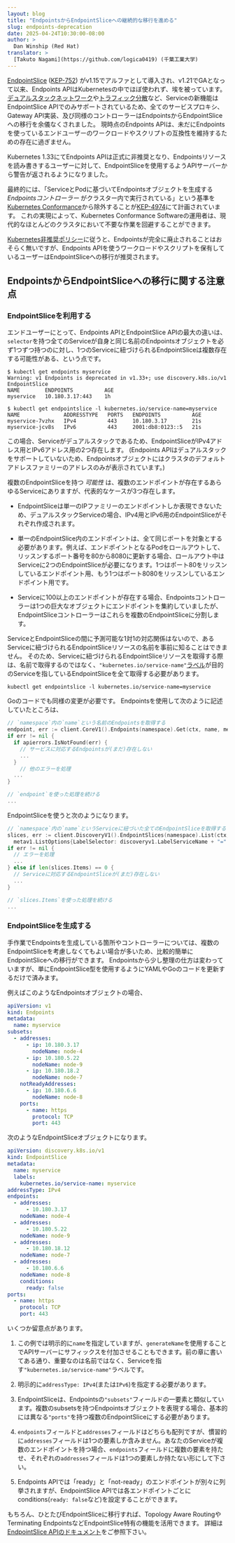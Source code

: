 ```yaml
---
layout: blog
title: "EndpointsからEndpointSliceへの継続的な移行を進める"
slug: endpoints-deprecation
date: 2025-04-24T10:30:00-08:00
author: >
  Dan Winship (Red Hat)
translator: >
  [Takuto Nagami](https://github.com/logica0419) (千葉工業大学)
---
```


[EndpointSlice] ([KEP-752]) がv1.15でアルファとして導入され、v1.21でGAとなって以来、Endpoints APIはKubernetesの中でほぼ使われず、埃を被っています。
[デュアルスタックネットワーク]や[トラフィック分散]など、Serviceの新機能はEndpointSlice APIでのみサポートされているため、全てのサービスプロキシ、Gateway API実装、及び同様のコントローラーはEndpointsからEndpointSliceへの移行を余儀なくされました。
現時点のEndpoints APIは、未だにEndpointsを使っているエンドユーザーのワークロードやスクリプトの互換性を維持するための存在に過ぎません。

Kubernetes 1.33にてEndpoints APIは正式に非推奨となり、Endpointsリソースを読み書きするユーザーに対して、EndpointSliceを使用するようAPIサーバーから警告が返されるようになりました。

最終的には、「ServiceとPodに基づいてEndpointsオブジェクトを生成する _Endpointsコントローラー_ がクラスター内で実行されている」という基準を[Kubernetes Conformance]から除外することが[KEP-4974]にて計画されています。
これの実現によって、Kubernetes Conformance Softwareの運用者は、現代的なほとんどのクラスタにおいて不要な作業を回避することができます。

[Kubernetes非推奨ポリシー]に従うと、Endpointsが完全に廃止されることはおそらく無いですが、Endpoints APIを使うワークロードやスクリプトを保有しているユーザーはEndpointSliceへの移行が推奨されます。

[EndpointSlice]: /blog/2020/09/02/scaling-kubernetes-networking-with-endpointslices/
[KEP-752]: https://github.com/kubernetes/enhancements/blob/master/keps/sig-network/0752-endpointslices/README.md
[デュアルスタックネットワーク]: /docs/concepts/services-networking/dual-stack/
[トラフィック分散]: /docs/reference/networking/virtual-ips/#traffic-distribution
[Kubernetes非推奨ポリシー]: /docs/reference/using-api/deprecation-policy/
[KEP-4974]: https://github.com/kubernetes/enhancements/blob/master/keps/sig-network/4974-deprecate-endpoints/README.md
[Kubernetes Conformance]: https://www.cncf.io/training/certification/software-conformance/

## EndpointsからEndpointSliceへの移行に関する注意点

### EndpointSliceを利用する

エンドユーザーにとって、Endpoints APIとEndpointSlice APIの最大の違いは、`selector`を持つ全てのServiceが自身と同じ名前のEndpointsオブジェクトを必ず1つずつ持つのに対し、1つのServiceに紐づけられるEndpointSliceは複数存在する可能性がある、という点です。

```console
$ kubectl get endpoints myservice
Warning: v1 Endpoints is deprecated in v1.33+; use discovery.k8s.io/v1 EndpointSlice
NAME        ENDPOINTS          AGE
myservice   10.180.3.17:443    1h

$ kubectl get endpointslice -l kubernetes.io/service-name=myservice
NAME              ADDRESSTYPE   PORTS   ENDPOINTS          AGE
myservice-7vzhx   IPv4          443     10.180.3.17        21s
myservice-jcv8s   IPv6          443     2001:db8:0123::5   21s
```

この場合、Serviceがデュアルスタックであるため、EndpointSliceがIPv4アドレス用とIPv6アドレス用の2つ存在します。
(Endpoints APIはデュアルスタックをサポートしていないため、Endpointsオブジェクトにはクラスタのデフォルトアドレスファミリーのアドレスのみが表示されています。)

複数のEndpointSliceを持つ _可能性_ は、複数のエンドポイントが存在するあらゆるServiceにありますが、代表的なケースが3つ存在します。

- EndpointSliceは単一のIPファミリーのエンドポイントしか表現できないため、デュアルスタックServiceの場合、IPv4用とIPv6用のEndpointSliceがそれぞれ作成されます。

- 単一のEndpointSlice内のエンドポイントは、全て同じポートを対象とする必要があります。例えば、エンドポイントとなるPodをロールアウトして、リッスンするポート番号を80から8080に更新する場合、ロールアウト中はServiceに2つのEndpointSliceが必要になります。1つはポート80をリッスンしているエンドポイント用、もう1つはポート8080をリッスンしているエンドポイント用です。

- Serviceに100以上のエンドポイントが存在する場合、Endpointsコントローラーは1つの巨大なオブジェクトにエンドポイントを集約していましたが、EndpointSliceコントローラーはこれらを複数のEndpointSliceに分割します。

ServiceとEndpointSliceの間に予測可能な1対1の対応関係はないので、あるServiceに紐づけられるEndpointSliceリソースの名前を事前に知ることはできません。
そのため、Serviceに紐づけられるEndpointSliceリソースを取得する際は、名前で取得するのではなく、`"kubernetes.io/service-name"`[ラベル](/docs/concepts/overview/working-with-objects/labels/)が目的のServiceを指しているEndpointSliceを全て取得する必要があります。

```console
kubectl get endpointslice -l kubernetes.io/service-name=myservice
```

Goのコードでも同様の変更が必要です。
Endpointsを使用して次のように記述していたところは、

```go
// `namespace`内の`name`という名前のEndpointsを取得する
endpoint, err := client.CoreV1().Endpoints(namespace).Get(ctx, name, metav1.GetOptions{})
if err != nil {
  if apierrors.IsNotFound(err) {
    // サービスに対応するEndpointsが(まだ)存在しない
    ...
  }
    // 他のエラーを処理
  ...
}

// `endpoint`を使った処理を続ける
...
```

EndpointSliceを使うと次のようになります。

```go
// `namespace`内の`name`というServiceに紐づいた全てのEndpointSliceを取得する
slices, err := client.DiscoveryV1().EndpointSlices(namespace).List(ctx,
  metav1.ListOptions{LabelSelector: discoveryv1.LabelServiceName + "=" + name})
if err != nil {
  // エラーを処理
  ...
} else if len(slices.Items) == 0 {
  // Serviceに対応するEndpointSliceが(まだ)存在しない
  ...
}

// `slices.Items`を使った処理を続ける
...
```

### EndpointSliceを生成する

手作業でEndpointsを生成している箇所やコントローラーについては、複数のEndpointSliceを考慮しなくてもよい場合が多いため、比較的簡単にEndpointSliceへの移行ができます。
Endpointsから少し整理の仕方は変わっていますが、単にEndpointSlice型を使用するようにYAMLやGoのコードを更新するだけで済みます。

例えばこのようなEndpointsオブジェクトの場合、

```yaml
apiVersion: v1
kind: Endpoints
metadata:
  name: myservice
subsets:
  - addresses:
      - ip: 10.180.3.17
        nodeName: node-4
      - ip: 10.180.5.22
        nodeName: node-9
      - ip: 10.180.18.2
        nodeName: node-7
    notReadyAddresses:
      - ip: 10.180.6.6
        nodeName: node-8
    ports:
      - name: https
        protocol: TCP
        port: 443
```

次のようなEndpointSliceオブジェクトになります。

```yaml
apiVersion: discovery.k8s.io/v1
kind: EndpointSlice
metadata:
  name: myservice
  labels:
    kubernetes.io/service-name: myservice
addressType: IPv4
endpoints:
  - addresses:
      - 10.180.3.17
    nodeName: node-4
  - addresses:
      - 10.180.5.22
    nodeName: node-9
  - addresses:
      - 10.180.18.12
    nodeName: node-7
  - addresses:
      - 10.180.6.6
    nodeName: node-8
    conditions:
      ready: false
ports:
  - name: https
    protocol: TCP
    port: 443
```

いくつか留意点があります。

1. この例では明示的に`name`を指定していますが、`generateName`を使用することでAPIサーバーにサフィックスを付加させることもできます。前の章に書いてある通り、重要なのは名前ではなく、Serviceを指す`"kubernetes.io/service-name"`ラベルです。

2. 明示的に`addressType: IPv4`(または`IPv6`)を指定する必要があります。

3. EndpointSliceは、Endpointsの`"subsets"`フィールドの一要素と類似しています。複数のsubsetsを持つEndpointsオブジェクトを表現する場合、基本的には異なる`"ports"`を持つ複数のEndpointSliceにする必要があります。

4. `endpoints`フィールドと`addresses`フィールドはどちらも配列ですが、慣習的に`addresses`フィールドは1つの要素しか含みません。あなたのServiceが複数のエンドポイントを持つ場合、`endpoints`フィールドに複数の要素を持たせ、それぞれの`addresses`フィールドは1つの要素しか持たない形にして下さい。

5. Endpoints APIでは「ready」と「not-ready」のエンドポイントが別々に列挙されますが、EndpointSlice APIでは各エンドポイントごとにconditions(`ready: false`など)を設定することができます。

もちろん、ひとたびEndpointSliceに移行すれば、Topology Aware RoutingやTerminating EndpointsなどEndpointSlice特有の機能を活用できます。
詳細は[EndpointSlice APIのドキュメント](/docs/reference/kubernetes-api/service-resources/endpoint-slice-v1)をご参照下さい。
